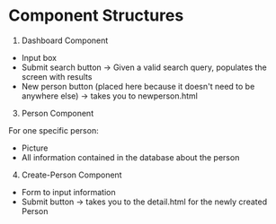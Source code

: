 # Component Structures

1. Dashboard Component

* Input box
* Submit search button -> Given a valid search query, populates the screen with results
* New person button (placed here because it doesn't need to be anywhere else) -> takes you to newperson.html

3. Person Component

For one specific person:

* Picture
* All information contained in the database about the person

4. Create-Person Component

* Form to input information
* Submit button -> takes you to the detail.html for the newly created Person
